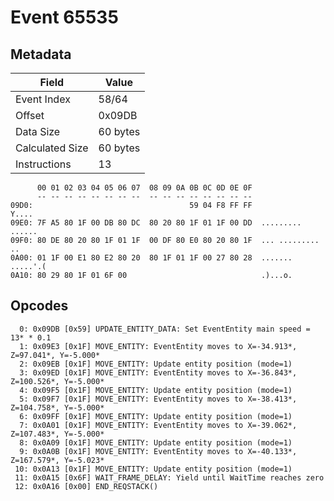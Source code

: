 # Event 65535

## Metadata

| Field           | Value    |
|-----------------|----------|
| Event Index     | 58/64    |
| Offset          | 0x09DB   |
| Data Size       | 60 bytes |
| Calculated Size | 60 bytes |
| Instructions    | 13       |

```
      00 01 02 03 04 05 06 07  08 09 0A 0B 0C 0D 0E 0F
      -- -- -- -- -- -- -- --  -- -- -- -- -- -- -- --
09D0:                                   59 04 F8 FF FF             Y....
09E0: 7F A5 80 1F 00 DB 80 DC  80 20 80 1F 01 1F 00 DD  ......... ......
09F0: 80 DE 80 20 80 1F 01 1F  00 DF 80 E0 80 20 80 1F  ... ......... ..
0A00: 01 1F 00 E1 80 E2 80 20  80 1F 01 1F 00 27 80 28  ....... .....'.(
0A10: 80 29 80 1F 01 6F 00                              .)...o.         
```

## Opcodes

```
  0: 0x09DB [0x59] UPDATE_ENTITY_DATA: Set EventEntity main speed = 13* * 0.1
  1: 0x09E3 [0x1F] MOVE_ENTITY: EventEntity moves to X=-34.913*, Z=97.041*, Y=-5.000*
  2: 0x09EB [0x1F] MOVE_ENTITY: Update entity position (mode=1)
  3: 0x09ED [0x1F] MOVE_ENTITY: EventEntity moves to X=-36.843*, Z=100.526*, Y=-5.000*
  4: 0x09F5 [0x1F] MOVE_ENTITY: Update entity position (mode=1)
  5: 0x09F7 [0x1F] MOVE_ENTITY: EventEntity moves to X=-38.413*, Z=104.758*, Y=-5.000*
  6: 0x09FF [0x1F] MOVE_ENTITY: Update entity position (mode=1)
  7: 0x0A01 [0x1F] MOVE_ENTITY: EventEntity moves to X=-39.062*, Z=107.483*, Y=-5.000*
  8: 0x0A09 [0x1F] MOVE_ENTITY: Update entity position (mode=1)
  9: 0x0A0B [0x1F] MOVE_ENTITY: EventEntity moves to X=-40.133*, Z=167.579*, Y=-5.023*
 10: 0x0A13 [0x1F] MOVE_ENTITY: Update entity position (mode=1)
 11: 0x0A15 [0x6F] WAIT_FRAME_DELAY: Yield until WaitTime reaches zero
 12: 0x0A16 [0x00] END_REQSTACK()
```
